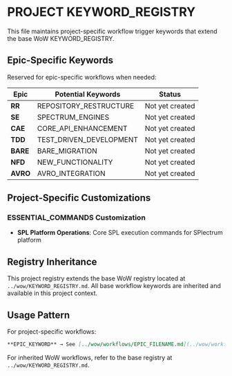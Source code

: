 # PROJECT KEYWORD_REGISTRY

This file maintains project-specific workflow trigger keywords that extend the base WoW KEYWORD_REGISTRY.

## Epic-Specific Keywords

Reserved for epic-specific workflows when needed:

| Epic | Potential Keywords | Status |
|------|-------------------|--------|
| **RR** | REPOSITORY_RESTRUCTURE | Not yet created |
| **SE** | SPECTRUM_ENGINES | Not yet created |
| **CAE** | CORE_API_ENHANCEMENT | Not yet created |
| **TDD** | TEST_DRIVEN_DEVELOPMENT | Not yet created |
| **BARE** | BARE_MIGRATION | Not yet created |
| **NFD** | NEW_FUNCTIONALITY | Not yet created |
| **AVRO** | AVRO_INTEGRATION | Not yet created |

## Project-Specific Customizations

### ESSENTIAL_COMMANDS Customization
- **SPL Platform Operations**: Core SPL execution commands for SPlectrum platform

## Registry Inheritance

This project registry extends the base WoW registry located at `../wow/KEYWORD_REGISTRY.md`. All base workflow keywords are inherited and available in this project context.

## Usage Pattern

For project-specific workflows:
```markdown
**EPIC_KEYWORD** → See [../wow/workflows/EPIC_FILENAME.md](../wow/workflows/EPIC_FILENAME.md)
```

For inherited WoW workflows, refer to the base registry at `../wow/KEYWORD_REGISTRY.md`.